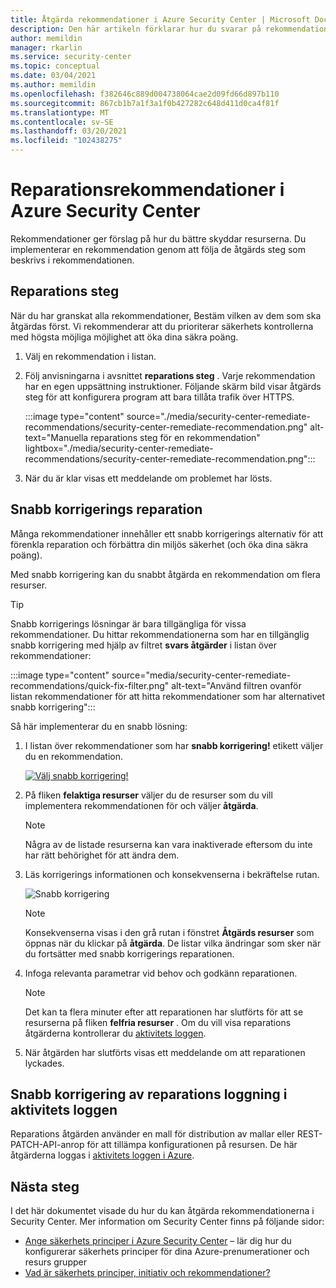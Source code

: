```yaml
---
title: Åtgärda rekommendationer i Azure Security Center | Microsoft Docs
description: Den här artikeln förklarar hur du svarar på rekommendationer i Azure Security Center för att skydda dina resurser och tillgodose säkerhets principer.
author: memildin
manager: rkarlin
ms.service: security-center
ms.topic: conceptual
ms.date: 03/04/2021
ms.author: memildin
ms.openlocfilehash: f382646c889d004738064cae2d09fd66d897b110
ms.sourcegitcommit: 867cb1b7a1f3a1f0b427282c648d411d0ca4f81f
ms.translationtype: MT
ms.contentlocale: sv-SE
ms.lasthandoff: 03/20/2021
ms.locfileid: "102438275"
---
```

# <a name="remediate-recommendations-in-azure-security-center"></a>Reparationsrekommendationer i Azure Security Center

Rekommendationer ger förslag på hur du bättre skyddar resurserna. Du implementerar en rekommendation genom att följa de åtgärds steg som beskrivs i rekommendationen.

## <a name="remediation-steps"></a>Reparations steg <a name="remediation-steps"></a>

När du har granskat alla rekommendationer, Bestäm vilken av dem som ska åtgärdas först. Vi rekommenderar att du prioriterar säkerhets kontrollerna med högsta möjliga möjlighet att öka dina säkra poäng.

1. Välj en rekommendation i listan.

1. Följ anvisningarna i avsnittet **reparations steg** . Varje rekommendation har en egen uppsättning instruktioner. Följande skärm bild visar åtgärds steg för att konfigurera program att bara tillåta trafik över HTTPS.

    :::image type="content" source="./media/security-center-remediate-recommendations/security-center-remediate-recommendation.png" alt-text="Manuella reparations steg för en rekommendation" lightbox="./media/security-center-remediate-recommendations/security-center-remediate-recommendation.png":::

1. När du är klar visas ett meddelande om problemet har lösts.

## <a name="quick-fix-remediation"></a>Snabb korrigerings reparation

Många rekommendationer innehåller ett snabb korrigerings alternativ för att förenkla reparation och förbättra din miljös säkerhet (och öka dina säkra poäng).

Med snabb korrigering kan du snabbt åtgärda en rekommendation om flera resurser.

> [!TIP]
> Snabb korrigerings lösningar är bara tillgängliga för vissa rekommendationer. Du hittar rekommendationerna som har en tillgänglig snabb korrigering med hjälp av filtret **svars åtgärder** i listan över rekommendationer:
> 
> :::image type="content" source="media/security-center-remediate-recommendations/quick-fix-filter.png" alt-text="Använd filtren ovanför listan rekommendationer för att hitta rekommendationer som har alternativet snabb korrigering":::

Så här implementerar du en snabb lösning:

1. I listan över rekommendationer som har **snabb korrigering!** etikett väljer du en rekommendation.

    [![Välj snabb korrigering!](media/security-center-remediate-recommendations/security-center-quick-fix-select.png)](media/security-center-remediate-recommendations/security-center-quick-fix-select.png#lightbox)

1. På fliken **felaktiga resurser** väljer du de resurser som du vill implementera rekommendationen för och väljer **åtgärda**.

    > [!NOTE]
    > Några av de listade resurserna kan vara inaktiverade eftersom du inte har rätt behörighet för att ändra dem.

1. Läs korrigerings informationen och konsekvenserna i bekräftelse rutan.

    ![Snabb korrigering](./media/security-center-remediate-recommendations/security-center-quick-fix-view.png)

    > [!NOTE]
    > Konsekvenserna visas i den grå rutan i fönstret **Åtgärds resurser** som öppnas när du klickar på **åtgärda**. De listar vilka ändringar som sker när du fortsätter med snabb korrigerings reparationen.

1. Infoga relevanta parametrar vid behov och godkänn reparationen.

    > [!NOTE]
    > Det kan ta flera minuter efter att reparationen har slutförts för att se resurserna på fliken **felfria resurser** . Om du vill visa reparations åtgärderna kontrollerar du [aktivitets loggen](#activity-log).

1. När åtgärden har slutförts visas ett meddelande om att reparationen lyckades.

## <a name="quick-fix-remediation-logging-in-the-activity-log"></a>Snabb korrigering av reparations loggning i aktivitets loggen <a name="activity-log"></a>

Reparations åtgärden använder en mall för distribution av mallar eller REST-PATCH-API-anrop för att tillämpa konfigurationen på resursen. De här åtgärderna loggas i [aktivitets loggen i Azure](../azure-resource-manager/management/view-activity-logs.md).


## <a name="next-steps"></a>Nästa steg

I det här dokumentet visade du hur du kan åtgärda rekommendationerna i Security Center. Mer information om Security Center finns på följande sidor:

* [Ange säkerhets principer i Azure Security Center](tutorial-security-policy.md) – lär dig hur du konfigurerar säkerhets principer för dina Azure-prenumerationer och resurs grupper
* [Vad är säkerhets principer, initiativ och rekommendationer?](security-policy-concept.md)